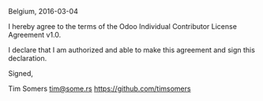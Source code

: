 Belgium, 2016-03-04

I hereby agree to the terms of the Odoo Individual Contributor License
Agreement v1.0.

I declare that I am authorized and able to make this agreement and sign this
declaration.

Signed,

Tim Somers tim@some.rs https://github.com/timsomers
